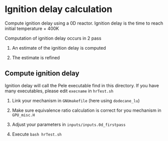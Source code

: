 # Ignition delay calculation

Compute ignition delay using a 0D reactor. Ignition delay is the time to reach initial temperature + 400K


Computation of ignition delay occurs in 2 pass

1. An estimate of the ignition delay is computed

2. The estimate is refined

## Compute ignition delay

Ignition delay will call the Pele executable find in this directory. If you have many executables, please edit `execname` in `hrTest.sh`

1. Link your mechanism in `GNUmakefile` (here using `dodecane_lu`)

2. Make sure equivalence ratio calculation is correct for you mechanism in `GPU_misc.H`

3. Adjust your parameters in `inputs/inputs.0d_firstpass`

4. Execute `bash hrTest.sh` 
